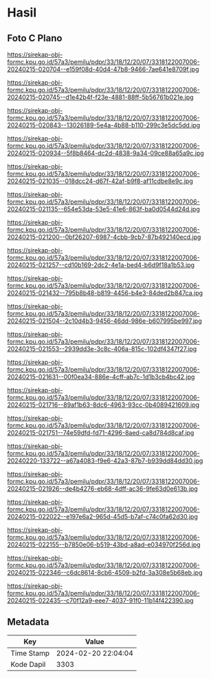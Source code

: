 # Hasil

## Foto C Plano

https://sirekap-obj-formc.kpu.go.id/57a3/pemilu/pdpr/33/18/12/20/07/3318122007006-20240215-020704--e159f08d-40d4-47b8-9466-7ae641e8709f.jpg

https://sirekap-obj-formc.kpu.go.id/57a3/pemilu/pdpr/33/18/12/20/07/3318122007006-20240215-020745--d1e42b4f-f23e-4881-88ff-5b56761b021e.jpg

https://sirekap-obj-formc.kpu.go.id/57a3/pemilu/pdpr/33/18/12/20/07/3318122007006-20240215-020843--13026189-5e4a-4b88-b110-299c3e5dc5dd.jpg

https://sirekap-obj-formc.kpu.go.id/57a3/pemilu/pdpr/33/18/12/20/07/3318122007006-20240215-020934--5f8b8464-dc2d-4838-9a34-09ce88a65a9c.jpg

https://sirekap-obj-formc.kpu.go.id/57a3/pemilu/pdpr/33/18/12/20/07/3318122007006-20240215-021035--018dcc24-d67f-42af-b9f8-af11cdbe8e9c.jpg

https://sirekap-obj-formc.kpu.go.id/57a3/pemilu/pdpr/33/18/12/20/07/3318122007006-20240215-021135--654e53da-53e5-41e6-863f-ba0d0544d24d.jpg

https://sirekap-obj-formc.kpu.go.id/57a3/pemilu/pdpr/33/18/12/20/07/3318122007006-20240215-021200--0bf26207-6987-4cbb-9cb7-87b492140ecd.jpg

https://sirekap-obj-formc.kpu.go.id/57a3/pemilu/pdpr/33/18/12/20/07/3318122007006-20240215-021257--cd10b169-2dc2-4e1a-bed4-b6d9f18a1b53.jpg

https://sirekap-obj-formc.kpu.go.id/57a3/pemilu/pdpr/33/18/12/20/07/3318122007006-20240215-021432--795b8b48-b819-4456-b4e3-84ded2b847ca.jpg

https://sirekap-obj-formc.kpu.go.id/57a3/pemilu/pdpr/33/18/12/20/07/3318122007006-20240215-021504--2c10d4b3-9456-46dd-986e-b607995be997.jpg

https://sirekap-obj-formc.kpu.go.id/57a3/pemilu/pdpr/33/18/12/20/07/3318122007006-20240215-021553--2939dd3e-3c8c-406a-815c-102df4347f27.jpg

https://sirekap-obj-formc.kpu.go.id/57a3/pemilu/pdpr/33/18/12/20/07/3318122007006-20240215-021631--00f0ea34-886e-4cff-ab7c-1d1b3cb4bc42.jpg

https://sirekap-obj-formc.kpu.go.id/57a3/pemilu/pdpr/33/18/12/20/07/3318122007006-20240215-021716--89af1b63-8dc6-4963-93cc-0b4089421609.jpg

https://sirekap-obj-formc.kpu.go.id/57a3/pemilu/pdpr/33/18/12/20/07/3318122007006-20240215-021751--74e59dfd-fd71-4296-8aed-ca8d784d8caf.jpg

https://sirekap-obj-formc.kpu.go.id/57a3/pemilu/pdpr/33/18/12/20/07/3318122007006-20240220-133722--a67a4083-f9e6-42a3-87b7-b939dd84dd30.jpg

https://sirekap-obj-formc.kpu.go.id/57a3/pemilu/pdpr/33/18/12/20/07/3318122007006-20240215-021926--de4b4276-eb68-4dff-ac36-9fe63d0e613b.jpg

https://sirekap-obj-formc.kpu.go.id/57a3/pemilu/pdpr/33/18/12/20/07/3318122007006-20240215-022022--e197e6a2-965d-45d5-b7af-c74c0fa62d30.jpg

https://sirekap-obj-formc.kpu.go.id/57a3/pemilu/pdpr/33/18/12/20/07/3318122007006-20240215-022155--b7850e06-b519-43bd-a8ad-e034970f256d.jpg

https://sirekap-obj-formc.kpu.go.id/57a3/pemilu/pdpr/33/18/12/20/07/3318122007006-20240215-022346--c6dc8614-8cb6-4509-b2fd-3a308e5b68eb.jpg

https://sirekap-obj-formc.kpu.go.id/57a3/pemilu/pdpr/33/18/12/20/07/3318122007006-20240215-022435--c70f12a9-eee7-4037-91f0-11b14f422390.jpg


## Metadata

| Key        | Value               |
| ---------- | ------------------- |
| Time Stamp | 2024-02-20 22:04:04 |
| Kode Dapil | 3303                |



